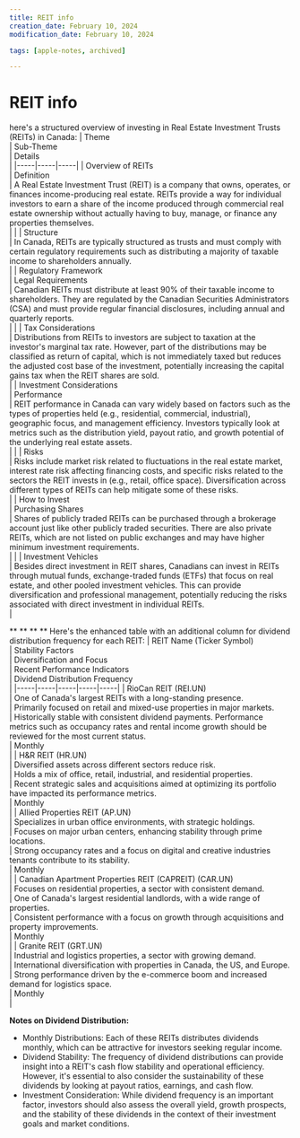 ```yaml
---
title: REIT info
creation_date: February 10, 2024
modification_date: February 10, 2024

tags: [apple-notes, archived]

---
```



# REIT info

here's a structured overview of investing in Real Estate Investment Trusts (REITs) in Canada:
|  Theme<br/> | Sub-Theme<br/> | Details<br/> |
|-----|-----|-----|
|  Overview of REITs<br/> | Definition<br/> | A Real Estate Investment Trust (REIT) is a company that owns, operates, or finances income-producing real estate. REITs provide a way for individual investors to earn a share of the income produced through commercial real estate ownership without actually having to buy, manage, or finance any properties themselves.<br/> |
|   | Structure<br/> | In Canada, REITs are typically structured as trusts and must comply with certain regulatory requirements such as distributing a majority of taxable income to shareholders annually.<br/> |
|  Regulatory Framework<br/> | Legal Requirements<br/> | Canadian REITs must distribute at least 90% of their taxable income to shareholders. They are regulated by the Canadian Securities Administrators (CSA) and must provide regular financial disclosures, including annual and quarterly reports.<br/> |
|   | Tax Considerations<br/> | Distributions from REITs to investors are subject to taxation at the investor's marginal tax rate. However, part of the distributions may be classified as return of capital, which is not immediately taxed but reduces the adjusted cost base of the investment, potentially increasing the capital gains tax when the REIT shares are sold.<br/> |
|  Investment Considerations<br/> | Performance<br/> | REIT performance in Canada can vary widely based on factors such as the types of properties held (e.g., residential, commercial, industrial), geographic focus, and management efficiency. Investors typically look at metrics such as the distribution yield, payout ratio, and growth potential of the underlying real estate assets.<br/> |
|   | Risks<br/> | Risks include market risk related to fluctuations in the real estate market, interest rate risk affecting financing costs, and specific risks related to the sectors the REIT invests in (e.g., retail, office space). Diversification across different types of REITs can help mitigate some of these risks.<br/> |
|  How to Invest<br/> | Purchasing Shares<br/> | Shares of publicly traded REITs can be purchased through a brokerage account just like other publicly traded securities. There are also private REITs, which are not listed on public exchanges and may have higher minimum investment requirements.<br/> |
|   | Investment Vehicles<br/> | Besides direct investment in REIT shares, Canadians can invest in REITs through mutual funds, exchange-traded funds (ETFs) that focus on real estate, and other pooled investment vehicles. This can provide diversification and professional management, potentially reducing the risks associated with direct investment in individual REITs.<br/> |

**
**
**
**
Here's the enhanced table with an additional column for dividend distribution frequency for each REIT:
|  REIT Name (Ticker Symbol)<br/> | Stability Factors<br/> | Diversification and Focus<br/> | Recent Performance Indicators<br/> | Dividend Distribution Frequency<br/> |
|-----|-----|-----|-----|-----|
|  RioCan REIT (REI.UN)<br/> | One of Canada's largest REITs with a long-standing presence.<br/> | Primarily focused on retail and mixed-use properties in major markets.<br/> | Historically stable with consistent dividend payments. Performance metrics such as occupancy rates and rental income growth should be reviewed for the most current status.<br/> | Monthly<br/> |
|  H&R REIT (HR.UN)<br/> | Diversified assets across different sectors reduce risk.<br/> | Holds a mix of office, retail, industrial, and residential properties.<br/> | Recent strategic sales and acquisitions aimed at optimizing its portfolio have impacted its performance metrics.<br/> | Monthly<br/> |
|  Allied Properties REIT (AP.UN)<br/> | Specializes in urban office environments, with strategic holdings.<br/> | Focuses on major urban centers, enhancing stability through prime locations.<br/> | Strong occupancy rates and a focus on digital and creative industries tenants contribute to its stability.<br/> | Monthly<br/> |
|  Canadian Apartment Properties REIT (CAPREIT) (CAR.UN)<br/> | Focuses on residential properties, a sector with consistent demand.<br/> | One of Canada's largest residential landlords, with a wide range of properties.<br/> | Consistent performance with a focus on growth through acquisitions and property improvements.<br/> | Monthly<br/> |
|  Granite REIT (GRT.UN)<br/> | Industrial and logistics properties, a sector with growing demand.<br/> | International diversification with properties in Canada, the US, and Europe.<br/> | Strong performance driven by the e-commerce boom and increased demand for logistics space.<br/> | Monthly<br/> |

**Notes on Dividend Distribution:**
* Monthly Distributions: Each of these REITs distributes dividends monthly, which can be attractive for investors seeking regular income.
* Dividend Stability: The frequency of dividend distributions can provide insight into a REIT's cash flow stability and operational efficiency. However, it's essential to also consider the sustainability of these dividends by looking at payout ratios, earnings, and cash flow.
* Investment Consideration: While dividend frequency is an important factor, investors should also assess the overall yield, growth prospects, and the stability of these dividends in the context of their investment goals and market conditions.


